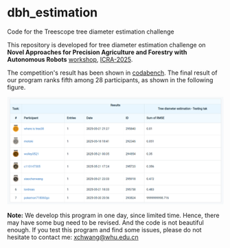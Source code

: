 # dbh_estimation
Code for the Treescope tree diameter estimation challenge

This repository is developed for tree diameter estimation challenge on **Novel Approaches for Precision Agriculture and Forestry with Autonomous Robots** [workshop](https://ag-tech-icra2025.com/), [ICRA-2025](https://2025.ieee-icra.org/event/advances-in-social-robot-navigation-planning-hri-and-beyond/).

The competition's result has been shown in [codabench](https://www.codabench.org/competitions/7343/#/results-tab). The final result of our program ranks fifth among 28 participants, as shown in the following figure.
 
![list](./doc/image.png)

**Note:** We develop this program in one day, since limited time. Hence, there may have some bug need to be revised. And the code is not beautiful enough. If you test this program and find some issues, please do not hesitate to contact me: xchwang@whu.edu.cn


